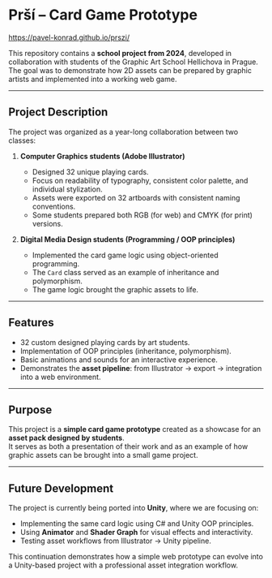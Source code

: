 # Prší – Card Game Prototype

https://pavel-konrad.github.io/prszi/

This repository contains a **school project from 2024**, developed in collaboration with students of the Graphic Art School Hellichova in Prague.  
The goal was to demonstrate how 2D assets can be prepared by graphic artists and implemented into a working web game.

---

## Project Description

The project was organized as a year-long collaboration between two classes:

1. **Computer Graphics students (Adobe Illustrator)**  
   - Designed 32 unique playing cards.  
   - Focus on readability of typography, consistent color palette, and individual stylization.  
   - Assets were exported on 32 artboards with consistent naming conventions.  
   - Some students prepared both RGB (for web) and CMYK (for print) versions.

2. **Digital Media Design students (Programming / OOP principles)**  
   - Implemented the card game logic using object-oriented programming.  
   - The `Card` class served as an example of inheritance and polymorphism.  
   - The game logic brought the graphic assets to life.

---

## Features
- 32 custom designed playing cards by art students.  
- Implementation of OOP principles (inheritance, polymorphism).  
- Basic animations and sounds for an interactive experience.  
- Demonstrates the **asset pipeline**: from Illustrator → export → integration into a web environment.

---

## Purpose
This project is a **simple card game prototype** created as a showcase for an **asset pack designed by students**.  
It serves as both a presentation of their work and as an example of how graphic assets can be brought into a small game project.

---

## Future Development
The project is currently being ported into **Unity**, where we are focusing on:
- Implementing the same card logic using C# and Unity OOP principles.  
- Using **Animator** and **Shader Graph** for visual effects and interactivity.  
- Testing asset workflows from Illustrator → Unity pipeline.  

This continuation demonstrates how a simple web prototype can evolve into a Unity-based project with a professional asset integration workflow.

